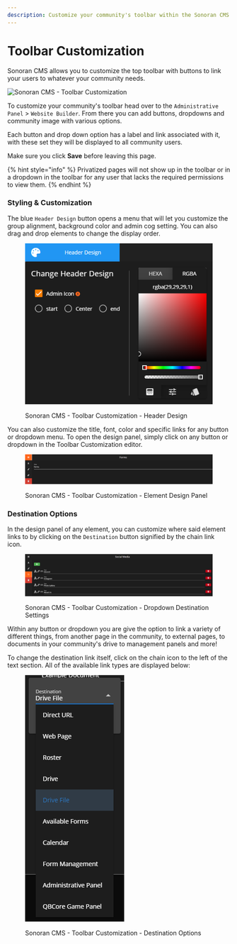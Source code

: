 ```yaml
---
description: Customize your community's toolbar within the Sonoran CMS website builder!
---
```


# Toolbar Customization

Sonoran CMS allows you to customize the top toolbar with buttons to link your users to whatever your community needs.

![Sonoran CMS - Toolbar Customization](../../.gitbook/assets/CMS\_WB\_ToolbarCustCrop2.png)

To customize your community's toolbar head over to the `Administrative Panel` > `Website Builder`. From there you can add buttons, dropdowns and community image with various options.&#x20;

Each button and drop down option has a label and link associated with it, with these set they will be displayed to all community users.&#x20;

Make sure you click **Save** before leaving this page.

{% hint style="info" %}
Privatized pages will not show up in the toolbar or in a dropdown in the toolbar for any user that lacks the required permissions to view them.
{% endhint %}

### Styling & Customization

The blue `Header Design` button opens a menu that will let you customize the group alignment, background color and admin cog setting. You can also drag and drop elements to change the display order. &#x20;

<figure><img src="../../.gitbook/assets/CMS_ToolbarHeaderDesign.png" alt=""><figcaption><p>Sonoran CMS - Toolbar Customization - Header Design</p></figcaption></figure>

You can also customize the title, font, color and specific links for any button or dropdown menu. To open the design panel, simply click on any button or dropdown in the Toolbar Customization editor.&#x20;

<figure><img src="../../.gitbook/assets/CMS_ToolbarCustomization.png" alt=""><figcaption><p>Sonoran CMS - Toolbar Customization - Element Design Panel</p></figcaption></figure>

### Destination Options

In the design panel of any element, you can customize where said element links to by clicking on the `Destination` button signified by the chain link icon.

<figure><img src="../../.gitbook/assets/CMS_ToolbarDropdownDest.png" alt=""><figcaption><p>Sonoran CMS - Toolbar Customization - Dropdown Destination Settings</p></figcaption></figure>

Within any button or dropdown you are give the option to link a variety of different things, from another page in the community, to external pages, to documents in your community's drive to management panels and more!

To change the destination link itself, click on the chain icon to the left of the text section. All of the available link types are displayed below:

<figure><img src="../../.gitbook/assets/CMS_ToolbarLinkOptions.png" alt=""><figcaption><p>Sonoran CMS - Toolbar Customization - Destination Options</p></figcaption></figure>
